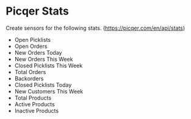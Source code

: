 # Picqer Stats

Create sensors for the following stats. (https://picqer.com/en/api/stats)

- Open Picklists
- Open Orders
- New Orders Today
- New Orders This Week
- Closed Picklists This Week
- Total Orders
- Backorders
- Closed Picklists Today
- New Customers This Week
- Total Products
- Active Products
- Inactive Products